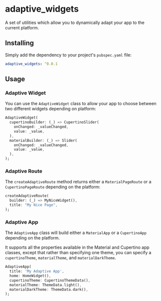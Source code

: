 # adaptive_widgets

A set of utilities which allow you to dynamically adapt your app to the current platform.

## Installing

Simply add the dependency to your project's `pubspec.yaml` file:

```yaml
adaptive_widgets: ^0.0.1
```

## Usage

### Adaptive Widget

You can use the `AdaptiveWidget` class to allow your app to choose between two different widgets depending on platform:

```dart
AdaptiveWidget(
  cupertinoBuilder: (_) => CupertinoSlider(
    onChanged: _valueChanged,
    value: _value,
  ),
  materialBuilder: (_) => Slider(
    onChanged: _valueChanged,
    value: _value,
  ),
);
```

### Adaptive Route

The `createAdaptiveRoute` method returns either a `MaterialPageRoute` or a `CupertinoPageRoute` depending on the platform:

```dart
createAdaptiveRoute(
  builder: (_) => MyNiceWidget(),
  title: "My Nice Page",
);
```

### Adaptive App

The `AdaptiveApp` class will build either a `MaterialApp` or a `CupertinoApp` depending on the platform.

It supports all the properties available in the Material and Cupertino app classes, except that rather than specifying one theme, you can specify a `cupertinoTheme`, `materialTheme`, and `materialDarkTheme`.

```dart
AdaptiveApp(
  title: 'My Adaptive App',
  home: HomeWidget(),
  cupertinoTheme: CupertinoThemeData(),
  materialTheme: ThemeData.light(),
  materialDarkTheme: ThemeData.dark(),
);
```
